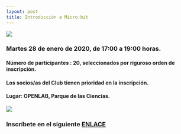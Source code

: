 ```yaml
---
layout: post
title: Introducción a Micro:bit
---
```


![](http://clubroboticagranada.github.io/images/microbit.jpg)




### Martes 28 de enero de 2020, de 17:00 a 19:00 horas.




#### Número de participantes : 20,  seleccionados por riguroso orden de inscripción.


#### Los socios/as del Club tienen prioridad en la inscripción.


#### Lugar: OPENLAB, Parque de las Ciencias.



![](http://clubroboticagranada.github.io/images/microbit-front.png)


### Inscríbete en el siguiente [ENLACE](https://forms.gle/JBCyamfHVLK119ZAA)
